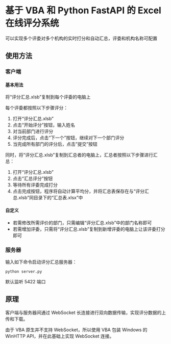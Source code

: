 # 基于 VBA 和 Python FastAPI 的 Excel 在线评分系统

可以实现多个评委对多个机构的实时打分和自动汇总，评委和机构名称可配置

## 使用方法

### 客户端

#### 基本用法

将“评分汇总.xlsb”复制到每个评委的电脑上

每个评委都按照以下步骤评分：
1. 打开“评分汇总.xlsb”
2. 点击“开始评分”按钮，输入姓名
3. 对当前部门进行评分
4. 评分完成后，点击“下一个”按钮，继续对下一个部门评分
5. 当完成所有部门的评分后，点击”提交”按钮

同时，将“评分汇总.xlsb”复制到汇总者的电脑上，汇总者按照以下步骤进行汇总：
1. 打开“评分汇总.xlsb”
2. 点击“汇总评分”按钮
3. 等待所有评委完成打分
4. 点击完成按钮，程序将自动计算平均分，并将汇总表保存在与“评分汇总.xlsb”同目录下的“汇总表.xlsx”中

#### 自定义
* 若需修改所需评价的部门，只需编辑“评分汇总.xlsb”中的部门名称即可
* 若需增加评委，只需将“评分汇总.xlsb”复制到新增评委的电脑上让该评委打分即可

### 服务器

输入如下命令启动评分汇总服务器：
```
python server.py
```
默认监听 5422 端口

## 原理

客户端与服务器间通过 WebSocket 长连接进行双向数据传输，实现评分数据的上传和下载。

由于 VBA 原生并不支持 WebSocket，所以使用 VBA 包装 Windows 的 WinHTTP API，并在此基础上实现 WebSocket 连接。